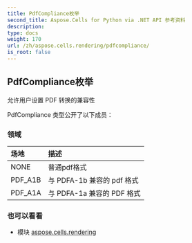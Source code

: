 ```yaml
---
title: PdfCompliance枚举
second_title: Aspose.Cells for Python via .NET API 参考资料
description:
type: docs
weight: 170
url: /zh/aspose.cells.rendering/pdfcompliance/
is_root: false
---
```

## PdfCompliance枚举
允许用户设置 PDF 转换的兼容性



PdfCompliance 类型公开了以下成员：

### 领域
|场地|描述|
| :- | :- |
| NONE |普通pdf格式|
| PDF_A1B |与 PDFA-1b 兼容的 pdf 格式|
| PDF_A1A |与 PDFA-1a 兼容的 PDF 格式|



### 也可以看看
* 模块 [aspose.cells.rendering](..)
